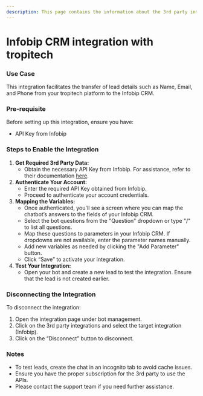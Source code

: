```yaml
---
description: This page contains the information about the 3rd party integrations.
---
```


# Infobip CRM integration with tropitech

### Use Case

This integration facilitates the transfer of lead details such as Name, Email, and Phone from your tropitech platform to the Infobip CRM.

### Pre-requisite

Before setting up this integration, ensure you have:

* API Key from Infobip

### Steps to Enable the Integration

1. **Get Required 3rd Party Data:**
   * Obtain the necessary API Key from Infobip. For assistance, refer to their documentation [here](https://www.infobip.com/docs/api/platform/account-management/create-api-key).
2. **Authenticate Your Account:**
   * Enter the required API Key obtained from Infobip.
   * Proceed to authenticate your account credentials.
3. **Mapping the Variables:**
   * Once authenticated, you'll see a screen where you can map the chatbot’s answers to the fields of your Infobip CRM.
   * Select the bot questions from the "Question" dropdown or type "/" to list all questions.
   * Map these questions to parameters in your Infobip CRM. If dropdowns are not available, enter the parameter names manually.
   * Add new variables as needed by clicking the "Add Parameter" button.
   * Click “Save” to activate your integration.
4. **Test Your Integration:**
   * Open your bot and create a new lead to test the integration. Ensure that the lead is not created earlier.

### Disconnecting the Integration

To disconnect the integration:

1. Open the integration page under bot management.
2. Click on the 3rd party integrations and select the target integration (Infobip).
3. Click on the “Disconnect” button to disconnect.

### Notes

* To test leads, create the chat in an incognito tab to avoid cache issues.
* Ensure you have the proper subscription for the 3rd party to use the APIs.
* Please contact the support team if you need further assistance.
